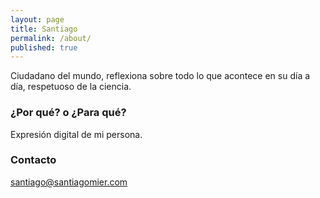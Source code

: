 ```yaml
---
layout: page
title: Santiago
permalink: /about/
published: true
---
```


Ciudadano del mundo, reflexiona sobre todo lo que acontece en su día a día, respetuoso de la ciencia.

### ¿Por qué? o ¿Para qué?

Expresión digital de mi persona.

### Contacto

[santiago@santiagomier.com](mailto:email@domain.com)
